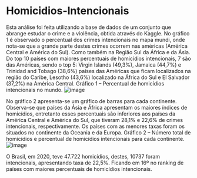 # Homicidios-Intencionais
Esta análise foi feita utilizando a base de dados de um conjunto que abrange estudar o crime e a violência, obtida através do Kaggle. No gráfico 1 é observado o percentual dos crimes intencionais no mapa mundi, onde nota-se que a grande parte destes crimes ocorrem nas américas (América Central e América do Sul). Como também na Região Sul da África e da Ásia. Do top 10 países com maiores percentuais de homicídios intencionais, 7 são das Américas, sendo o top 5: Virgin Islands (49,3%), Jamaica (44,7%) e Trinidad and Tobago (38,6%) países das Américas que ficam localizados na região do Caribe, Lesotho (43,6%) localizado na África do Sul e El Salvador (37,2%) na América Central.
Gráfico 1 – Percentual de homicídios intencionais no mundo.
![image](https://github.com/MarceloHenriique/Homicidios-Intencionais/assets/131540544/6393de72-ac2c-4e14-a945-feac17137f27)

No gráfico 2 apresenta-se um gráfico de barras para cada continente. Observa-se que países da Ásia e África apresentam os maiores índices de homicídios, entretanto esses percentuais são inferiores aos países da América Central e América do Sul, que tiveram 28,1% e 22,6% de crimes intencionais, respectivamente. Os países com as menores taxas foram os situados no continente da Oceania e da Europa. 
Gráfico 2 – Número total de homicídios e percentual de homicídios intencionais para cada continente.
![image](https://github.com/MarceloHenriique/Homicidios-Intencionais/assets/131540544/bb011f84-f8e6-4a51-a56e-c1aa32748f04)

O Brasil, em 2020, teve 47.722 homicídios, destes, 10737 foram intencionais, apresentando taxa de 22,5%. Ficando em 16º no ranking de países com maiores percentuais de homicídios intencionais. 
